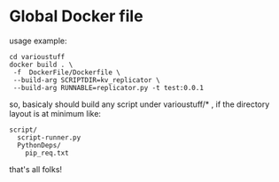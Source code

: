 #  Global Docker file 

usage example:

``` 
cd varioustuff
docker build . \
 -f  DockerFile/Dockerfile \
 --build-arg SCRIPTDIR=kv_replicator \
 --build-arg RUNNABLE=replicator.py -t test:0.0.1
```


so, basicaly should build any script under varioustuff/* , if the directory layout is at minimum like:

```
script/
  script-runner.py
  PythonDeps/
    pip_req.txt
```

that's all folks!